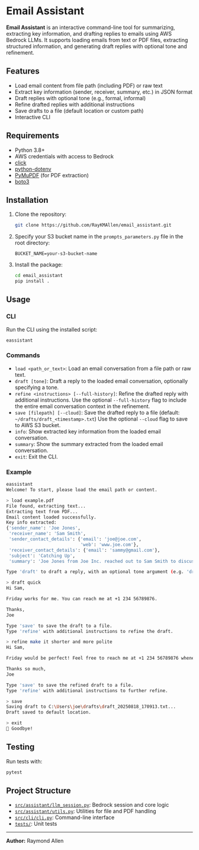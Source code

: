 # Email Assistant

**Email Assistant** is an interactive command-line tool for summarizing,
extracting key information, and drafting replies to emails using AWS
Bedrock LLMs. It supports loading emails from text or PDF files,
extracting structured information, and generating draft replies with
optional tone and refinement.

## Features

-   Load email content from file path (including PDF) or raw text
-   Extract key information (sender, receiver, summary, etc.) in JSON
    format
-   Draft replies with optional tone (e.g., formal, informal)
-   Refine drafted replies with additional instructions
-   Save drafts to a file (default location or custom path)
-   Interactive CLI

## Requirements

-   Python 3.8+
-   AWS credentials with access to Bedrock
-   [click](https://palletsprojects.com/p/click/)
-   [python-dotenv](https://pypi.org/project/python-dotenv/)
-   [PyMuPDF](https://pymupdf.readthedocs.io/en/latest/) (for PDF
    extraction)
-   [boto3](https://boto3.amazonaws.com/v1/documentation/api/latest/index.html)

## Installation

1.  Clone the repository:

    ``` sh
    git clone https://github.com/RayKMAllen/email_assistant.git
    ```
2.  Specify your S3 bucket name in the `prompts_parameters.py` file in the root directory:

    ```
    BUCKET_NAME=your-s3-bucket-name
    ```
3.  Install the package:
    
    ``` sh
    cd email_assistant
    pip install .
    ```

## Usage

### CLI

Run the CLI using the installed script:

``` sh
eassistant
```


### Commands

-   `load <path_or_text>`: Load an email conversation from a file path or raw text.
-   `draft [tone]`: Draft a reply to the loaded email conversation, optionally specifying a tone.
-   `refine <instructions> [--full-history]`: Refine the drafted reply with additional
    instructions. Use the optional `--full-history` flag to include the entire email conversation context in the refinement.
-   `save [filepath] [--cloud]`: Save the drafted reply to a file (default:
    `~/drafts/draft_<timestamp>.txt`) Use the optional `--cloud` flag to save to AWS S3 bucket.
-   `info`: Show extracted key information from the loaded email conversation.
-   `summary`: Show the summary extracted from the loaded email conversation.
-   `exit`: Exit the CLI.

### Example

``` sh
eassistant
Welcome! To start, please load the email path or content.

> load example.pdf
File found, extracting text...
Extracting text from PDF...
Email content loaded successfully.
Key info extracted:
{'sender_name': 'Joe Jones',
 'receiver_name': 'Sam Smith',
 'sender_contact_details': {'email': 'joe@joe.com',
                            'web': 'www.joe.com'},
 'receiver_contact_details': {'email': 'sammy@gmail.com'},
 'subject': 'Catching Up',
 'summary': 'Joe Jones from Joe Inc. reached out to Sam Smith to discuss a merger with Sammy Ltd. Sam responded saying he would be keen to discuss and suggested catching up on Friday.'}

Type 'draft' to draft a reply, with an optional tone argument (e.g. 'draft formal').

> draft quick
Hi Sam,

Friday works for me. You can reach me at +1 234 56789876.

Thanks,
Joe

Type 'save' to save the draft to a file.
Type 'refine' with additional instructions to refine the draft.

> refine make it shorter and more polite
Hi Sam,

Friday would be perfect! Feel free to reach me at +1 234 56789876 whenever it's convenient for you. I'm looking forward to chatting about the opportunity!

Thanks so much,
Joe

Type 'save' to save the refined draft to a file.
Type 'refine' with additional instructions to further refine.

> save
Saving draft to C:\Users\joe\drafts\draft_20250818_170913.txt...
Draft saved to default location.

> exit
👋 Goodbye!
```

## Testing

Run tests with:

``` sh
pytest
```

## Project Structure

-   [`src/assistant/llm_session.py`](src/assistant/llm_session.py):
    Bedrock session and core logic
-   [`src/assistant/utils.py`](src/assistant/utils.py): Utilities for
    file and PDF handling
-   [`src/cli/cli.py`](src/cli/cli.py): Command-line interface
-   [`tests/`](tests/): Unit tests



------------------------------------------------------------------------

**Author:** Raymond Allen
